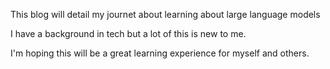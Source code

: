 This blog will detail my journet about learning about large language models

I have a background in tech but a lot of this is new to me.

I'm hoping this will be a great learning experience for myself and others.
